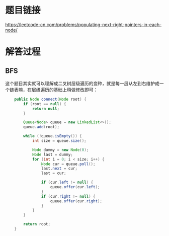 # 题目链接
https://leetcode-cn.com/problems/populating-next-right-pointers-in-each-node/

# 解答过程
## BFS
这个题目其实就可以理解成二叉树层级遍历的变种，就是每一层从左到右维护成一个链表嘛，在层级遍历的基础上稍做修改即可：

```java
	public Node connect(Node root) {
		if (root == null) {
			return null;
		}

		Queue<Node> queue = new LinkedList<>();
		queue.add(root);

		while (!queue.isEmpty()) {
			int size = queue.size();

			Node dummy = new Node(0);
			Node last = dummy;
			for (int i = 0; i < size; i++) {
				Node cur = queue.poll();
				last.next = cur;
				last = cur;

				if (cur.left != null) {
					queue.offer(cur.left);
				}
				if (cur.right != null) {
					queue.offer(cur.right);
				}
			}
		}

		return root;
	}
```